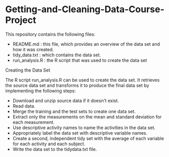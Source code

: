 # Getting-and-Cleaning-Data-Course-Project

This repository contains the following files:

  - README.md : this file, which provides an overview of the data set and how it was created.
  - tidy_data.txt :  which contains the data set.
  - run_analysis.R :  the R script that was used to create the data set
  
Creating the Data Set

The R script run_analysis.R can be used to create the data set. It retrieves the source data set and transforms it to produce the final data set by implementing the following steps:

   - Download and unzip source data if it doesn't exist.
   - Read data.
   - Merge the training and the test sets to create one data set.
   - Extract only the measurements on the mean and standard deviation for each measurement.
   - Use descriptive activity names to name the activities in the data set.
   - Appropriately label the data set with descriptive variable names.
   - Create a second, independent tidy set with the average of each variable for each activity and each subject.
   - Write the data set to the tidydata.txt file.
